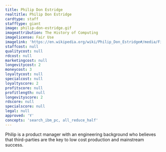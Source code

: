 ```yaml
---
title: Philip Don Estridge
realtitle: Philip Don Estridge
cardtype: staff
stafftype: giant
image: philip-don-estridge.gif
imageattribution: The History of Computing
imagelicense: Fair Use
imagelink: 'https://en.wikipedia.org/wiki/Philip_Don_Estridge#/media/File:DonEstridge.png'
staffcost: null
qualitycost: null
rdcost: null
marketingcost: null
longevitycost: 2
moneycost: 3
loyaltycost: null
specialcost: null
loyaltyscore: 2
profitscore: null
profitlength: null
longevityscore: 2
rdscore: null
specialscore: null
legal: null
approved: 'Y'
concepts: 'search_ibm_pc, all_reduce_half'
---
```


Philip is a product manager with an engineering background who believes that third-parties are the key to low cost production and mainstream success.
